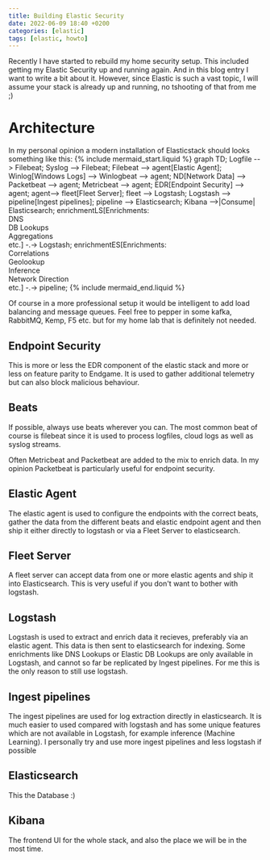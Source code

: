```yaml
---
title: Building Elastic Security
date: 2022-06-09 18:40 +0200
categories: [elastic]
tags: [elastic, howto]
---
```


Recently I have started to rebuild my home security setup.
This included getting my Elastic Security up and running again.
And in this blog entry I want to write a bit about it.
However, since Elastic is such a vast topic, I will assume your stack is already up and running, no tshooting of that
from me ;)

# Architecture

In my personal opinion a modern installation of Elasticstack should looks something like this:
{% include mermaid_start.liquid %}
graph TD;
Logfile --> Filebeat;
Syslog --> Filebeat;
Filebeat --> agent[Elastic Agent];
Winlog[Windows Logs] --> Winlogbeat --> agent;
ND[Network Data] --> Packetbeat --> agent;
Metricbeat --> agent;
EDR[Endpoint Security] --> agent;
agent--> fleet[Fleet Server];
fleet --> Logstash;
Logstash --> pipeline[Ingest pipelines];
pipeline --> Elasticsearch;
Kibana -->|Consume| Elasticsearch;
enrichmentLS[Enrichments:<br>DNS<br>DB Lookups<br>Aggregations<br>etc.] -.-> Logstash;
enrichmentES[Enrichments:<br>Correlations<br>Geolookup<br>Inference<br>Network Direction<br>etc.] -.-> pipeline;
{% include mermaid_end.liquid %}

Of course in a more professional setup it would be intelligent to add load balancing and message queues.
Feel free to pepper in some kafka, RabbitMQ, Kemp, F5 etc. but for my home lab that is definitely not needed.

## Endpoint Security

This is more or less the EDR component of the elastic stack and more or less on feature parity to Endgame.
It is used to gather additional telemetry but can also block malicious behaviour.

## Beats

If possible, always use beats wherever you can.
The most common beat of course is filebeat since it is used to process logfiles, cloud logs as well as syslog streams.

Often Metricbeat and Packetbeat are added to the mix to enrich data. In my opinion Packetbeat is particularly useful
for endpoint security.

## Elastic Agent

The elastic agent is used to configure the endpoints with the correct beats, gather the data from the different beats
and elastic endpoint agent and then ship it either directly to logstash or via a Fleet Server to elasticsearch.

## Fleet Server

A fleet server can accept data from one or more elastic agents and ship it into Elasticsearch.
This is very useful if you don't want to bother with logstash.

## Logstash

Logstash is used to extract and enrich data it recieves, preferably via an elastic agent.
This data is then sent to elasticsearch for indexing.
Some enrichments like DNS Lookups or Elastic DB Lookups are only available in Logstash, and cannot so far be replicated
by Ingest pipelines.
For me this is the only reason to still use logstash.

## Ingest pipelines

The ingest pipelines are used for log extraction directly in elasticsearch.
It is much easier to used compared with logstash and has some unique features which are not available in Logstash, for
example inference (Machine Learning).
I personally try and use more ingest pipelines and less logstash if possible

## Elasticsearch

This the Database :)

## Kibana

The frontend UI for the whole stack, and also the place we will be in the most time.
